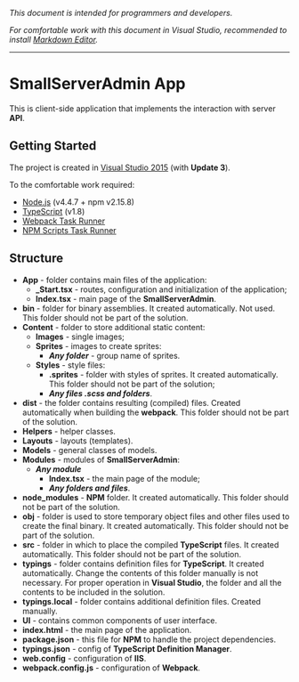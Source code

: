 ﻿*This document is intended for programmers and developers.*

*For comfortable work with this document in Visual Studio, recommended to install [Markdown Editor](https://visualstudiogallery.msdn.microsoft.com/eaab33c3-437b-4918-8354-872dfe5d1bfe).*

---

# SmallServerAdmin App

This is client-side application that implements the interaction with server **API**.

## Getting Started

The project is created in [Visual Studio 2015](https://www.visualstudio.com) (with **Update 3**).

To the comfortable work required:

* [Node.js](https://nodejs.org/) (v4.4.7 + npm v2.15.8)
* [TypeScript](https://www.typescriptlang.org/) (v1.8)
* [Webpack Task Runner](https://visualstudiogallery.msdn.microsoft.com/5497fd10-b1ba-474c-8991-1438ae47012a)
* [NPM Scripts Task Runner](https://visualstudiogallery.msdn.microsoft.com/8f2f2cbc-4da5-43ba-9de2-c9d08ade4941)

## Structure

* **App** - folder contains main files of the application:
  * **_Start.tsx** - routes, configuration and initialization of the application;
  * **Index.tsx** - main page of the **SmallServerAdmin**.
* **bin** - folder for binary assemblies. It created automatically. Not used. This folder should not be part of the solution.
* **Content** - folder to store additional static content:
  * **Images** - single images;
  * **Sprites** - images to create sprites:
    * ***Any folder*** - group name of sprites.
  * **Styles** - style files:
    * **.sprites** - folder with styles of sprites. It created automatically. This folder should not be part of the solution;
    * ***Any files .scss and folders***.
* **dist** - the folder contains resulting (compiled) files. Created automatically when building the **webpack**. This folder should not be part of the solution.
* **Helpers** - helper classes.
* **Layouts** - layouts (templates).
* **Models** - general classes of models.
* **Modules** - modules of **SmallServerAdmin**:
  * ***Any module***
    * **Index.tsx** - the main page of the module;
    * ***Any folders and files***.
* **node_modules** - **NPM** folder. It created automatically. This folder should not be part of the solution.
* **obj** - folder is used to store temporary object files and other files used to create the final binary. It created automatically. This folder should not be part of the solution.
* **src** - folder in which to place the compiled **TypeScript** files. It created automatically. This folder should not be part of the solution.
* **typings** - folder contains definition files for **TypeScript**. It created automatically. Change the contents of this folder manually is not necessary. For proper operation in **Visual Studio**, the folder and all the contents to be included in the solution.
* **typings.local** - folder contains additional definition files. Created manually.
* **UI** - contains common components of user interface.
* **index.html** - the main page of the application.
* **package.json** - this file for **NPM** to handle the project dependencies.
* **typings.json** - config of **TypeScript Definition Manager**.
* **web.config** - configuration of **IIS**.
* **webpack.config.js** - configuration of **Webpack**.